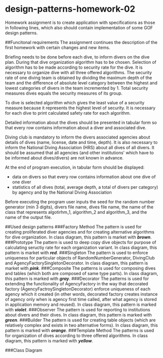 # design-patterns-homework-02
Homework assignment is to create application with specifications as those in following lines, which also should contain implementation of some GOF design patterns. 

##Funcitonal requirements
The assignment continues the description of the first homework with certain changes and new items. 

Briefing needs to be done before each dive, to inform divers on the dive plan. During that dive organization algorithm has to be chosen. Selection of algorithm has to be made according to security rate for the dive.&nbsp;It is necessary to organize dive with all three offered algorithms.&nbsp;The security rate of one diving team is obtained by dividing the maximum depth of the team and the difference of absolute level category between the highest and lowest categories of divers in the team incremented by 1.&nbsp;Total security measures dives equals the security measures of its group. 

To dive is selected algorithm which gives the least value of a security measure because it represents the highest level of security.&nbsp;It is necessary for each dive to print calculated safety rate for each algorithm. 

Detailed information about the dives should be presented in tabular form so that every row contains information about a diver and associated dive. 

Diving club is mandatory to inform the divers associated agencies about details of dives (name, license, date and time, depth). It is also necessary to inform the National Diving Association (HRS) about all dives of all divers. It should be assumed that all agencies (and other institutions' which have to be informed about dives/divers) are not known in advance.

At the end of program execution, in tabular form should be displayed: 
- data on divers so that every row contains information about one dive of one diver
- statistics of all dives (total, average depth, a total of divers per category) by agency and by the National Diving Association 

Before executing the program user inputs the seed for the random number generator (min 3 digits), divers file name, dives file name, the name of the class that represents algotirhm_1, algorithm_2 and algorithm_3, and the name of the output file. 

##Used design patterns
###Factory Method
The pattern is used for creating proliferated diver agencies and for creating alternative algorithms for dive organization. In class diagram, this pattern is market with ***brown***. 
###Prototype 
The pattern is used to deep copy dive objects for purpose of calculating seructiy rate for each organization variant. In class diagram, this pattern is market with ***red***. 
###Singleton
The pattern is used to enforce uniqueness for particular objects of RandomNumberGenerator, DivingClub and AgencyFactorySingletonDecorator. In class diagram, this pattern is market with ***pink***. 
###Composite
The patterns is used for composing dives and tables (which both are composed of same type parts). In class diagram, this pattern is marked with ***gray***. 
###Decorator
The patterns is used for extending the functionality of AgencyFactory in the way that decorated factory (AgencyFactroySingletonDecorator) enforce uniqueness of each agency which it created (in other words, decorated factory creates instance of agency only when is agency first time called, after what agency is stored in application memory and reused). In class diagram, this pattern is marked with ***violet***. 
###Observer
The pattern is used for reporting to institutions about divers and their dives. In class diagram, this pattern is marked with ***green***. 
###Builder
The pattern is used for creating table objects (which are relatively complex and exists in two alternative forms). In class diagram, this pattern is marked with ***orange***. 
###Template Method
The patterns is used for organization of dives according to three offered algorithms. In class diagram, this pattern is marked with ***yellow***.  

###Class Diagram
